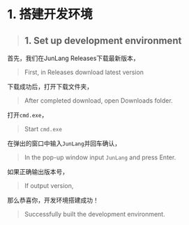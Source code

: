# 1. 搭建开发环境
> ## 1. Set up development environment

首先，我们在JunLang Releases下载最新版本，
> First, in Releases download latest version

下载成功后，打开下载文件夹，
> After completed download, open Downloads folder.

打开`cmd.exe`，
> Start `cmd.exe`

在弹出的窗口中输入`JunLang`并回车确认，
> In the pop-up window input `JunLang` and press Enter.

如果正确输出版本号，
> If output version,

那么恭喜你，开发环境搭建成功！
> Successfully built the development environment.